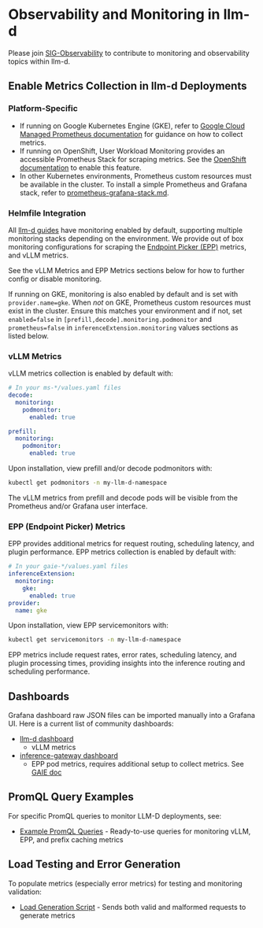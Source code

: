 # Observability and Monitoring in llm-d

Please join [SIG-Observability](https://github.com/llm-d/llm-d/blob/dev/SIGS.md#sig-observability) to contribute to monitoring and observability topics within llm-d.

## Enable Metrics Collection in llm-d Deployments

### Platform-Specific

- If running on Google Kubernetes Engine (GKE), refer to [Google Cloud Managed Prometheus documentation](https://cloud.google.com/stackdriver/docs/managed-prometheus)
  for guidance on how to collect metrics.
- If running on OpenShift, User Workload Monitoring provides an accessible Prometheus Stack for scraping metrics. See the
  [OpenShift documentation](https://docs.redhat.com/en/documentation/openshift_container_platform/4.18/html/monitoring/configuring-user-workload-monitoring#enabling-monitoring-for-user-defined-projects_preparing-to-configure-the-monitoring-stack-uwm)
  to enable this feature.
- In other Kubernetes environments, Prometheus custom resources must be available in the cluster. To install a simple Prometheus and Grafana stack,
  refer to [prometheus-grafana-stack.md](./prometheus-grafana-stack.md).

### Helmfile Integration

All [llm-d guides](../../guides/README.md) have monitoring enabled by default, supporting multiple monitoring stacks depending on the environment. We provide out of box monitoring configurations for scraping the [Endpoint Picker (EPP)](https://github.com/kubernetes-sigs/gateway-api-inference-extension/tree/main/docs/proposals/004-endpoint-picker-protocol) metrics, and vLLM metrics.

See the vLLM Metrics and EPP Metrics sections below for how to further config or disable monitoring.

If running on GKE, monitoring is also enabled by default
and is set with `provider.name=gke`. When _not_ on GKE, Prometheus custom resources must exist in the cluster. Ensure this matches your environment and if not,
set `enabled=false` in `[prefill,decode].monitoring.podmonitor` and `prometheus=false` in `inferenceExtension.monitoring` values sections as listed below.

### vLLM Metrics

vLLM metrics collection is enabled by default with:

```yaml
# In your ms-*/values.yaml files
decode:
  monitoring:
    podmonitor:
      enabled: true

prefill:
  monitoring:
    podmonitor:
      enabled: true
```

Upon installation, view prefill and/or decode podmonitors with:

```bash
kubectl get podmonitors -n my-llm-d-namespace
```

The vLLM metrics from prefill and decode pods will be visible from the Prometheus and/or Grafana user interface.

### EPP (Endpoint Picker) Metrics

EPP provides additional metrics for request routing, scheduling latency, and plugin performance. EPP metrics collection is enabled by default with:

```yaml
# In your gaie-*/values.yaml files
inferenceExtension:
  monitoring:
    gke:
      enabled: true
provider:
  name: gke
```

Upon installation, view EPP servicemonitors with:

```bash
kubectl get servicemonitors -n my-llm-d-namespace
```

EPP metrics include request rates, error rates, scheduling latency, and plugin processing times, providing insights into the inference routing and scheduling performance.

## Dashboards

Grafana dashboard raw JSON files can be imported manually into a Grafana UI. Here is a current list of community dashboards:

- [llm-d dashboard](./grafana/dashboards/llm-d-dashboard.json)
  - vLLM metrics
- [inference-gateway dashboard](https://github.com/kubernetes-sigs/gateway-api-inference-extension/blob/main/tools/dashboards/inference_gateway.json)
  - EPP pod metrics, requires additional setup to collect metrics. See [GAIE doc](https://github.com/kubernetes-sigs/gateway-api-inference-extension/blob/main/tools/dashboards/README.md)

## PromQL Query Examples

For specific PromQL queries to monitor LLM-D deployments, see:

- [Example PromQL Queries](./example-promQL-queries.md) - Ready-to-use queries for monitoring vLLM, EPP, and prefix caching metrics

## Load Testing and Error Generation

To populate metrics (especially error metrics) for testing and monitoring validation:

- [Load Generation Script](./scripts/generate-load-llmd.sh) - Sends both valid and malformed requests to generate metrics

